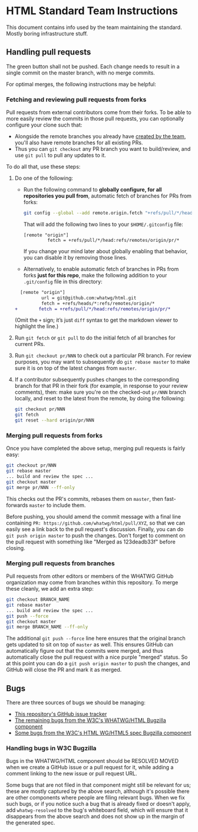# HTML Standard Team Instructions

This document contains info used by the team maintaining the standard. Mostly boring infrastructure stuff.

## Handling pull requests

The green button shall not be pushed. Each change needs to result in a single commit on the master branch, with no merge commits.

For optimal merges, the following instructions may be helpful:

### Fetching and reviewing pull requests from forks

Pull requests from external contributors come from their forks. To be able to more easily review the commits in those pull requests, you can optionally configure your clone such that:

* Alongside the remote branches you already have [created by the team](https://github.com/whatwg/html/branches), you'll also have remote branches for all existing PRs.
* Thus you can `git checkout` any PR branch you want to build/review, and use `git pull` to pull any updates to it.

To do all that, use these steps:

1. Do one of the following:
   * Run the following command to **globally configure, for all repositories you pull from**, automatic fetch of branches for PRs from forks:

     ```bash
     git config --global --add remote.origin.fetch "+refs/pull/*/head:refs/remotes/origin/pr/*"
     ```
     That will add the following two lines to your `$HOME/.gitconfig` file:

     ```
     [remote "origin"]
              fetch = +refs/pull/*/head:refs/remotes/origin/pr/*
	   ```

	   If you change your mind later about globally enabling that behavior, you can disable it by removing those lines.

	* Alternatively, to enable automatic fetch of branches in PRs from forks **just for this repo**, make the following addition to your `.git/config` file in this directory:

     ```diff
       [remote "origin"]
               url = git@github.com:whatwg/html.git
               fetch = +refs/heads/*:refs/remotes/origin/*
     +        fetch = +refs/pull/*/head:refs/remotes/origin/pr/*
     ```

     (Omit the `+` sign; it’s just `diff` syntax to get the markdown viewer to highlight the line.)

2. Run `git fetch` or `git pull` to do the initial fetch of all branches for current PRs.

3. Run `git checkout pr/NNN` to check out a particular PR branch. For review purposes, you may want to subsequently do `git rebase master` to make sure it is on top of the latest changes from `master`.

4. If a contributor subsequently pushes changes to the corresponding branch for that PR in their fork (for example, in response to your review comments), then: make sure you're on the checked-out `pr/NNN` branch locally, and reset to the latest from the remote, by doing the following:

   ```bash
   git checkout pr/NNN
   git fetch
   git reset --hard origin/pr/NNN
   ```

### Merging pull requests from forks

 Once you have completed the above setup, merging pull requests is fairly easy:

```bash
git checkout pr/NNN
git rebase master
... build and review the spec ...
git checkout master
git merge pr/NNN --ff-only
```

This checks out the PR's commits, rebases them on `master`, then fast-forwards `master` to include them.

Before pushing, you should amend the commit message with a final line containing `PR: https://github.com/whatwg/html/pull/XYZ`, so that we can easily see a link back to the pull request's discussion. Finally, you can do `git push origin master` to push the changes. Don't forget to comment on the pull request with something like "Merged as 123deadb33f" before closing.

### Merging pull requests from branches

Pull requests from other editors or members of the WHATWG GitHub organization may come from branches within this repository. To merge these cleanly, we add an extra step:

```bash
git checkout BRANCH_NAME
git rebase master
... build and review the spec ...
git push --force
git checkout master
git merge BRANCH_NAME --ff-only
```

The additional `git push --force` line here ensures that the original branch gets updated to sit on top of `master` as well. This ensures GitHub can automatically figure out that the commits were merged, and thus automatically close the pull request with a nice purple "merged" status. So at this point you can do a `git push origin master` to push the changes, and GitHub will close the PR and mark it as merged.

## Bugs

There are three sources of bugs we should be managing:

- [This repository's GitHub issue tracker](https://github.com/whatwg/html/issues)
- [The remaining bugs from the W3C's WHATWG/HTML Bugzilla component](https://www.w3.org/Bugs/Public/buglist.cgi?bug_status=UNCONFIRMED&bug_status=NEW&bug_status=ASSIGNED&bug_status=REOPENED&component=HTML&list_id=59457&product=WHATWG&query_format=advanced&resolution=---)
- [Some bugs from the W3C's HTML WG/HTML5 spec Bugzilla component](https://www.w3.org/Bugs/Public/buglist.cgi?bug_status=UNCONFIRMED&bug_status=NEW&bug_status=ASSIGNED&bug_status=REOPENED&component=HTML5%20spec&f1=status_whiteboard&list_id=61030&o1=notequals&product=HTML%20WG&query_format=advanced&v1=whatwg-resolved)

### Handling bugs in W3C Bugzilla

Bugs in the WHATWG/HTML component should be RESOLVED MOVED when we create a GitHub issue or a pull request for it, while adding a comment linking to the new issue or pull request URL.

Some bugs that are not filed in that component might still be relevant for us; these are mostly captured by the above search, although it's possible there are other components where people are filing relevant bugs. When we fix such bugs, or if you notice such a bug that is already fixed or doesn't apply, add `whatwg-resolved` to the bug's whiteboard field, which will ensure that it disappears from the above search and does not show up in the margin of the generated spec.
